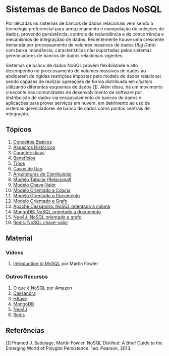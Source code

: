 # Sistemas de Banco de Dados NoSQL

Por d&eacute;cadas os sistemas de bancos de dados relacionais v&ecirc;m sendo a tecnologia preferencial para armazenamento e manipula&ccedil;&atilde;o de cole&ccedil;&otilde;es de dados, provendo persist&ecirc;ncia, controle de redund&ecirc;ncia e de concorr&ecirc;ncia e mecanismos de integra&ccedil;&atilde;ao de dados. Recentemente houve uma crescente demanda por processamento de volumes massivos de dados (*Big Data*) com baixa imped&acirc;ncia, caracter&iacute;sticas n&atilde;o suportadas pelos sistemas gerenciadores de bancos de dados relacionais vigentes.

Sistemas de banco de dados NoSQL prov&ecirc;m flexibilidade e alto desempenho no processamento de volumes massivos de dados ao abdicarem de r&iacute;gidas restri&ccedil;&otilde;es impostas pelo modelo de dados relacional, sendo capazes de realizar opera&ccedil;&otilde;es de forma distribu&iacute;da em *clusters* utilizando diferentes esquemas de dados \[[1](#Sadalage-2013-BOOK)\]. Al&eacute;m disso, h&aacute; um movimento crescente nas comunidades de desenvolvimento de software por distribui&ccedil;&atilde;o de dados via encapsulamento de bancos de dados e aplica&ccedil;&otilde;es para prover servi&ccedil;os em nuvem, em detrimento ao uso de sistemas gerenciadores de banco de dados como pontos centrais de integra&ccedil;&atilde;o.

## Tópicos

1. [Conceitos Básicos](docs/terminology.md)
1. [Aspectos Históricos](docs/history.md)
1. [Características](docs/properties.md)
1. [Benefícios](docs/benefits.md)
1. [Tipos](docs/types.md)
1. [Casos de Uso](docs/cases.md)
1. [Arquiteturas de Distribuição](docs/architecture.md)
1. [Modelo Tabular (Relacional)](docs/tabular.md)
1. [Modelo Chave-Valor](docs/keyvalue.md)
1. [Modelo Orientado a Coluna](docs/column.md)
1. [Modelo Orientado a Documento](docs/document.md)
1. [Modelo Orientado a Grafo](docs/graph.md)
1. [Apache Cassandra: NoSQL orientado a coluna](docs/cassandra.md)
1. [MongoDB: NoSQL orientado a documento](docs/mongo.md)
1. [Neo4J: NoSQL orientado a grafo](docs/neo4j.md)
1. [Redis: NoSQL chave-valor](docs/redis.md)

## Material

### Videos

1. [Introduction to MySQL](https://youtu.be/qI_g07C_Q5I) por Martin Fowler

### Outros Recursos

1. [O que é NoSQL](https://aws.amazon.com/pt/nosql/) por Amazon
1. [Cassandra](https://cassandra.apache.org/)
1. [HBase](https://hbase.apache.org/)
1. [MongoDB](https://www.mongodb.com/)
1. [Neo4J](https://neo4j.com/)
1. [Redis](https://redis.io/)


## Refer&ecirc;ncias

<a name="Sadalage-2013-BOOK"></a>\[[1][1]\] Pramod J. Sadalage, Martin Fowler. NoSQL Distilled: A Brief Guide to the Emerging World of Polyglot Persistence. 1ed. Pearson, 2013.

[1]: https://doi.org/10.5555/2381014
